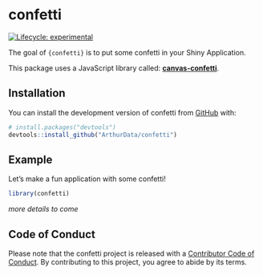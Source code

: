 
<!-- README.md is generated from README.Rmd. Please edit that file -->

# confetti

<!-- badges: start -->

[![Lifecycle:
experimental](https://img.shields.io/badge/lifecycle-experimental-orange.svg)](https://lifecycle.r-lib.org/articles/stages.html#experimental)
<!-- badges: end -->

The goal of `{confetti}` is to put some confetti in your Shiny
Application.

This package uses a JavaScript library called:
**[canvas-confetti](https://github.com/catdad/canvas-confetti)**.

## Installation

You can install the development version of confetti from
[GitHub](https://github.com/) with:

``` r
# install.packages("devtools")
devtools::install_github("ArthurData/confetti")
```

## Example

Let’s make a fun application with some confetti!

``` r
library(confetti)
```

*more details to come*

## Code of Conduct

Please note that the confetti project is released with a [Contributor
Code of
Conduct](https://contributor-covenant.org/version/2/0/CODE_OF_CONDUCT.html).
By contributing to this project, you agree to abide by its terms.
